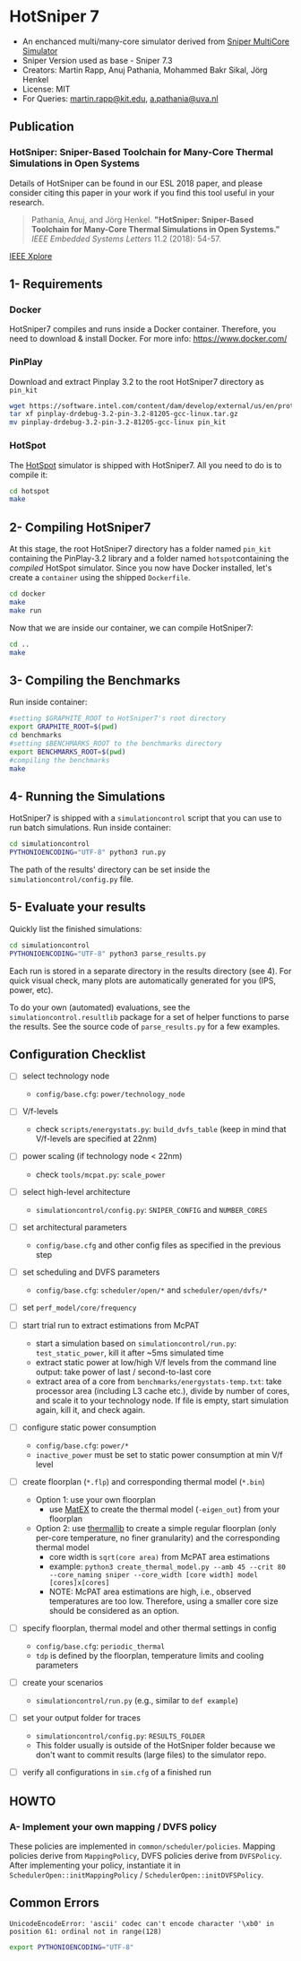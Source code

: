 # HotSniper 7
-   An enchanced multi/many-core simulator derived from [Sniper MultiCore Simulator]
-   Sniper Version used as base - Sniper 7.3
-   Creators: Martin Rapp, Anuj Pathania, Mohammed Bakr Sikal, Jörg Henkel
-   License: MIT
-   For Queries: martin.rapp@kit.edu, a.pathania@uva.nl


## Publication

### HotSniper: Sniper-Based Toolchain for Many-Core Thermal Simulations in Open Systems

Details of HotSniper can be found in our ESL 2018 paper, and please consider citing this paper in your work if you find this tool useful in your research.

> Pathania, Anuj, and Jörg Henkel. **"HotSniper: Sniper-Based Toolchain for Many-Core Thermal Simulations in Open Systems."** *IEEE Embedded Systems Letters* 11.2 (2018): 54-57.

[IEEE Xplore](https://ieeexplore.ieee.org/abstract/document/8444047) 


## 1- Requirements
### Docker
HotSniper7 compiles and runs inside a Docker container. Therefore, you need to download & install Docker. 
For more info: https://www.docker.com/
### PinPlay 
Download and extract Pinplay 3.2 to the root HotSniper7 directory as ```pin_kit```
```sh
wget https://software.intel.com/content/dam/develop/external/us/en/protected/pinplay-drdebug-3.2-pin-3.2-81205-gcc-linux.tar.gz
tar xf pinplay-drdebug-3.2-pin-3.2-81205-gcc-linux.tar.gz
mv pinplay-drdebug-3.2-pin-3.2-81205-gcc-linux pin_kit
```
### HotSpot
The [HotSpot] simulator is shipped with HotSniper7. All you need to do is to compile it:  
```sh
cd hotspot
make
```

## 2- Compiling HotSniper7
At this stage, the root HotSniper7 directory has a folder named ```pin_kit``` containing the PinPlay-3.2 library and a folder named ```hotspot```containing the *compiled* HotSpot simulator. Since you now have Docker installed, let's create a ```container``` using the shipped ```Dockerfile```.
```sh
cd docker
make
make run
```
Now that we are inside our container, we can compile HotSniper7:
```sh
cd ..
make
```
## 3- Compiling the Benchmarks

Run inside container:
```sh
#setting $GRAPHITE_ROOT to HotSniper7's root directory
export GRAPHITE_ROOT=$(pwd)
cd benchmarks
#setting $BENCHMARKS_ROOT to the benchmarks directory
export BENCHMARKS_ROOT=$(pwd)
#compiling the benchmarks
make
```


## 4- Running the Simulations
HotSniper7 is shipped with a ```simulationcontrol``` script that you can use to run batch simulations.
Run inside container:
```sh
cd simulationcontrol
PYTHONIOENCODING="UTF-8" python3 run.py
```
The path of the results' directory can be set inside the ```simulationcontrol/config.py``` file.


## 5- Evaluate your results
Quickly list the finished simulations:
```sh
cd simulationcontrol
PYTHONIOENCODING="UTF-8" python3 parse_results.py
```

Each run is stored in a separate directory in the results directory (see 4).
For quick visual check, many plots are automatically generated for you (IPS, power, etc).

To do your own (automated) evaluations, see the `simulationcontrol.resultlib` package for a set of helper functions to parse the results. See the source code of `parse_results.py` for a few examples.


## Configuration Checklist

- [ ] select technology node
  - `config/base.cfg`: `power/technology_node`
- [ ] V/f-levels
  - check `scripts/energystats.py`: `build_dvfs_table` (keep in mind that V/f-levels are specified at 22nm)
- [ ] power scaling (if technology node < 22nm)
  - check `tools/mcpat.py`: `scale_power`
- [ ] select high-level architecture
  - `simulationcontrol/config.py`: `SNIPER_CONFIG` and `NUMBER_CORES`
- [ ] set architectural parameters
  - `config/base.cfg` and other config files as specified in the previous step
- [ ] set scheduling and DVFS parameters
  - `config/base.cfg`: `scheduler/open/*` and `scheduler/open/dvfs/*`
- [ ] set `perf_model/core/frequency`
- [ ] start trial run to extract estimations from McPAT
  - start a simulation based on `simulationcontrol/run.py`: `test_static_power`, kill it after ~5ms simulated time
  - extract static power at low/high V/f levels from the command line output: take power of last / second-to-last core
  - extract area of a core from `benchmarks/energystats-temp.txt`: take processor area (including L3 cache etc.), divide by number of cores, and scale it to your technology node. If file is empty, start simulation again, kill it, and check again.
- [ ] configure static power consumption
  - `config/base.cfg`: `power/*`
  - `inactive_power` must be set to static power consumption at min V/f level
- [ ] create floorplan (`*.flp`) and corresponding thermal model (`*.bin`)
  - Option 1: use your own floorplan
    - use [MatEX] to create the thermal model (`-eigen_out`) from your floorplan
  - Option 2: use [thermallib] to create a simple regular floorplan (only per-core temperature, no finer granularity) and the corresponding thermal model
    - core width is `sqrt(core area)` from McPAT area estimations
    - example: `python3 create_thermal_model.py --amb 45 --crit 80 --core_naming sniper --core_width [core width] model [cores]x[cores]`
    - NOTE: McPAT area estimations are high, i.e., observed temperatures are too low. Therefore, using a smaller core size should be considered as an option.
- [ ] specify floorplan, thermal model and other thermal settings in config
  - `config/base.cfg`: `periodic_thermal`
  - `tdp` is defined by the floorplan, temperature limits and cooling parameters
- [ ] create your scenarios
  - `simulationcontrol/run.py` (e.g., similar to `def example`)
- [ ] set your output folder for traces
  - `simulationcontrol/config.py`: `RESULTS_FOLDER`
  - This folder usually is outside of the HotSniper folder because we don't want to commit results (large files) to the simulator repo.
- [ ] verify all configurations in `sim.cfg` of a finished run


## HOWTO

### A- Implement your own mapping / DVFS policy
These policies are implemented in `common/scheduler/policies`.
Mapping policies derive from `MappingPolicy`, DVFS policies derive from `DVFSPolicy`.
After implementing your policy, instantiate it in `SchedulerOpen::initMappingPolicy` / `SchedulerOpen::initDVFSPolicy`.


## Common Errors
```UnicodeEncodeError: 'ascii' codec can't encode character '\xb0' in position 61: ordinal not in range(128)```
```sh
export PYTHONIOENCODING="UTF-8"
```



   [Sniper MultiCore Simulator]: <http://snipersim.org>
   [HotSpot]: <http://lava.cs.virginia.edu/HotSpot/>
   [MatEx]: http://ces.itec.kit.edu/846.php
   [thermallib]: https://github.com/ma-rapp/thermallib
